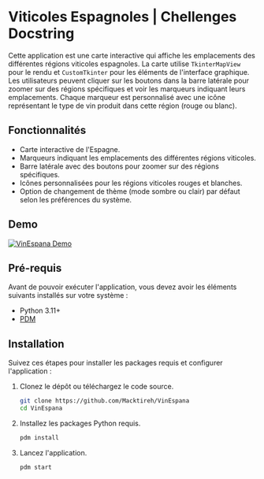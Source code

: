 # Viticoles Espagnoles | Chellenges Docstring

Cette application est une carte interactive qui affiche les emplacements des différentes régions viticoles espagnoles. La carte utilise `TkinterMapView` pour le rendu et `CustomTkinter` pour les éléments de l'interface graphique. Les utilisateurs peuvent cliquer sur les boutons dans la barre latérale pour zoomer sur des régions spécifiques et voir les marqueurs indiquant leurs emplacements. Chaque marqueur est personnalisé avec une icône représentant le type de vin produit dans cette région (rouge ou blanc).


## Fonctionnalités

- Carte interactive de l'Espagne.
- Marqueurs indiquant les emplacements des différentes régions viticoles.
- Barre latérale avec des boutons pour zoomer sur des régions spécifiques.
- Icônes personnalisées pour les régions viticoles rouges et blanches.
- Option de changement de thème (mode sombre ou clair) par défaut selon les préférences du système.


## Demo

[![VinEspana Demo](./assets/demo/demo.gif)](./assets/demo/demo.gif)


## Pré-requis

Avant de pouvoir exécuter l'application, vous devez avoir les éléments suivants installés sur votre système :

- Python 3.11+
- [PDM](https://pdm-project.org/)


## Installation

Suivez ces étapes pour installer les packages requis et configurer l'application :

1. Clonez le dépôt ou téléchargez le code source.
   
   ```bash
   git clone https://github.com/Macktireh/VinEspana
   cd VinEspana
   ```

2. Installez les packages Python requis.

   ```bash
   pdm install
   ```

3. Lancez l'application.

   ```bash
   pdm start
   ```
